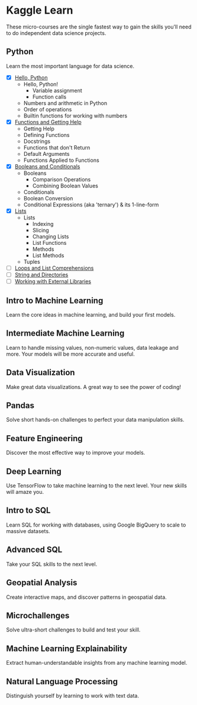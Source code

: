 # Kaggle Learn

These micro-courses are the single fastest way to gain the skills you'll need to do independent data science projects.

## Python

Learn the most important language for data science.

* [x] [Hello, Python](https://www.kaggle.com/colinmorris/hello-python)
  - Hello, Python!
    - Variable assignment
    - Function calls
  - Numbers and arithmetic in Python
  - Order of operations
  - Builtin functions for working with numbers
* [x] [Functions and Getting Help](https://www.kaggle.com/colinmorris/functions-and-getting-help)
  - Getting Help
  - Defining Functions
  - Docstrings
  - Functions that don't Return
  - Default Arguments
  - Functions Applied to Functions
* [x] [Booleans and Conditionals](https://www.kaggle.com/colinmorris/booleans-and-conditionals)
  - Booleans
    - Comparison Operations
    - Combining Boolean Values
  - Conditionals
  - Boolean Conversion
  - Conditional Expressions (aka 'ternary') & its 1-line-form
* [x] [Lists](https://www.kaggle.com/colinmorris/lists)
  - Lists
  	- Indexing
    - Slicing
    - Changing Lists
    - List Functions
    - Methods
    - List Methods
  - Tuples
* [ ] [Loops and List Comprehensions](https://www.kaggle.com/colinmorris/loops-and-list-comprehensions)
* [ ] [String and Directories](https://www.kaggle.com/colinmorris/strings-and-dictionaries)
* [ ] [Working with External Libraries](https://www.kaggle.com/colinmorris/working-with-external-libraries)

## Intro to Machine Learning

Learn the core ideas in machine learning, and build your first models.

## Intermediate Machine Learning

Learn to handle missing values, non-numeric values, data leakage and more. Your models will be more accurate and useful.

## Data Visualization

Make great data visualizations. A great way to see the power of coding!

## Pandas

Solve short hands-on challenges to perfect your data manipulation skills.

## Feature Engineering

Discover the most effective way to improve your models.

## Deep Learning

Use TensorFlow to take machine learning to the next level. Your new skills will amaze you.

## Intro to SQL

Learn SQL for working with databases, using Google BigQuery to scale to massive datasets.

## Advanced SQL

Take your SQL skills to the next level.

## Geopatial Analysis

Create interactive maps, and discover patterns in geospatial data.

## Microchallenges

Solve ultra-short challenges to build and test your skill.

## Machine Learning Explainability

Extract human-understandable insights from any machine learning model.

## Natural Language Processing

Distinguish yourself by learning to work with text data.